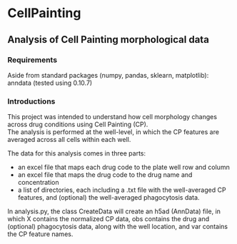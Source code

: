 # CellPainting

## Analysis of Cell Painting morphological data

### Requirements  
Aside from standard packages (numpy, pandas, sklearn, matplotlib):  
anndata (tested using 0.10.7)  

### Introductions  

This project was intended to understand how cell morphology changes across drug conditions using Cell Painting (CP).  
The analysis is performed at the well-level, in which the CP features are averaged across all cells within each well. 
  
The data for this analysis comes in three parts:
  - an excel file that maps each drug code to the plate well row and column
  - an excel file that maps the drug code to the drug name and concentration
  - a list of directories, each including a .txt file with the well-averaged CP features, and (optional) the well-averaged phagocytosis data.

In analysis.py, the class CreateData will create an h5ad (AnnData) file, in which X contains the normalized CP data, obs
contains the drug and (optional) phagocytosis data, along with the well location, and var contains the CP feature names.



